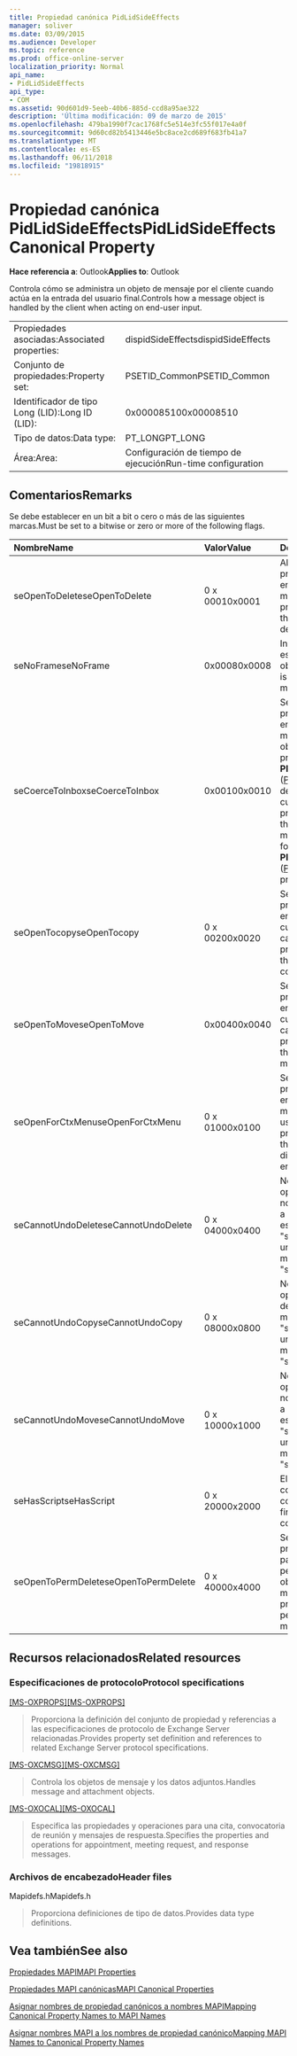 ```yaml
---
title: Propiedad canónica PidLidSideEffects
manager: soliver
ms.date: 03/09/2015
ms.audience: Developer
ms.topic: reference
ms.prod: office-online-server
localization_priority: Normal
api_name:
- PidLidSideEffects
api_type:
- COM
ms.assetid: 90d601d9-5eeb-40b6-885d-ccd8a95ae322
description: 'Última modificación: 09 de marzo de 2015'
ms.openlocfilehash: 479ba1990f7cac1768fc5e514e3fc55f017e4a0f
ms.sourcegitcommit: 9d60cd82b5413446e5bc8ace2cd689f683fb41a7
ms.translationtype: MT
ms.contentlocale: es-ES
ms.lasthandoff: 06/11/2018
ms.locfileid: "19818915"
---
```

# <a name="pidlidsideeffects-canonical-property"></a><span data-ttu-id="ff769-103">Propiedad canónica PidLidSideEffects</span><span class="sxs-lookup"><span data-stu-id="ff769-103">PidLidSideEffects Canonical Property</span></span>

  
  
<span data-ttu-id="ff769-104">**Hace referencia a**: Outlook</span><span class="sxs-lookup"><span data-stu-id="ff769-104">**Applies to**: Outlook</span></span> 
  
<span data-ttu-id="ff769-105">Controla cómo se administra un objeto de mensaje por el cliente cuando actúa en la entrada del usuario final.</span><span class="sxs-lookup"><span data-stu-id="ff769-105">Controls how a message object is handled by the client when acting on end-user input.</span></span>
  
|||
|:-----|:-----|
|<span data-ttu-id="ff769-106">Propiedades asociadas:</span><span class="sxs-lookup"><span data-stu-id="ff769-106">Associated properties:</span></span>  <br/> |<span data-ttu-id="ff769-107">dispidSideEffects</span><span class="sxs-lookup"><span data-stu-id="ff769-107">dispidSideEffects</span></span>  <br/> |
|<span data-ttu-id="ff769-108">Conjunto de propiedades:</span><span class="sxs-lookup"><span data-stu-id="ff769-108">Property set:</span></span>  <br/> |<span data-ttu-id="ff769-109">PSETID_Common</span><span class="sxs-lookup"><span data-stu-id="ff769-109">PSETID_Common</span></span>  <br/> |
|<span data-ttu-id="ff769-110">Identificador de tipo Long (LID):</span><span class="sxs-lookup"><span data-stu-id="ff769-110">Long ID (LID):</span></span>  <br/> |<span data-ttu-id="ff769-111">0x00008510</span><span class="sxs-lookup"><span data-stu-id="ff769-111">0x00008510</span></span>  <br/> |
|<span data-ttu-id="ff769-112">Tipo de datos:</span><span class="sxs-lookup"><span data-stu-id="ff769-112">Data type:</span></span>  <br/> |<span data-ttu-id="ff769-113">PT_LONG</span><span class="sxs-lookup"><span data-stu-id="ff769-113">PT_LONG</span></span>  <br/> |
|<span data-ttu-id="ff769-114">Área:</span><span class="sxs-lookup"><span data-stu-id="ff769-114">Area:</span></span>  <br/> |<span data-ttu-id="ff769-115">Configuración de tiempo de ejecución</span><span class="sxs-lookup"><span data-stu-id="ff769-115">Run-time configuration</span></span>  <br/> |
   
## <a name="remarks"></a><span data-ttu-id="ff769-116">Comentarios</span><span class="sxs-lookup"><span data-stu-id="ff769-116">Remarks</span></span>

<span data-ttu-id="ff769-117">Se debe establecer en un bit a bit o cero o más de las siguientes marcas.</span><span class="sxs-lookup"><span data-stu-id="ff769-117">Must be set to a bitwise or zero or more of the following flags.</span></span>
  
|<span data-ttu-id="ff769-118">**Nombre**</span><span class="sxs-lookup"><span data-stu-id="ff769-118">**Name**</span></span>|<span data-ttu-id="ff769-119">**Valor**</span><span class="sxs-lookup"><span data-stu-id="ff769-119">**Value**</span></span>|<span data-ttu-id="ff769-120">**Descripción**</span><span class="sxs-lookup"><span data-stu-id="ff769-120">**Description**</span></span>|
|:-----|:-----|:-----|
|<span data-ttu-id="ff769-121">seOpenToDelete</span><span class="sxs-lookup"><span data-stu-id="ff769-121">seOpenToDelete</span></span>  <br/> |<span data-ttu-id="ff769-122">0 x 0001</span><span class="sxs-lookup"><span data-stu-id="ff769-122">0x0001</span></span>  <br/> |<span data-ttu-id="ff769-123">Al eliminar, se requiere procesamiento adicional en el objeto de mensaje.</span><span class="sxs-lookup"><span data-stu-id="ff769-123">Additional processing is required on the message object when deleting.</span></span>  <br/> |
|<span data-ttu-id="ff769-124">seNoFrame</span><span class="sxs-lookup"><span data-stu-id="ff769-124">seNoFrame</span></span>  <br/> |<span data-ttu-id="ff769-125">0x0008</span><span class="sxs-lookup"><span data-stu-id="ff769-125">0x0008</span></span>  <br/> |<span data-ttu-id="ff769-126">Interfaz de usuario no está asociado con el objeto de mensaje.</span><span class="sxs-lookup"><span data-stu-id="ff769-126">No UI is associated with the message object.</span></span>  <br/> |
|<span data-ttu-id="ff769-127">seCoerceToInbox</span><span class="sxs-lookup"><span data-stu-id="ff769-127">seCoerceToInbox</span></span>  <br/> |<span data-ttu-id="ff769-128">0x0010</span><span class="sxs-lookup"><span data-stu-id="ff769-128">0x0010</span></span>  <br/> |<span data-ttu-id="ff769-129">Se requiere procesamiento adicional en el objeto de mensaje al mover o copiar a un objeto de carpeta con una propiedad de **PR_CONTAINER_CLASS** ([PidTagContainerClass](pidtagcontainerclass-canonical-property.md)) de "IPF. Tenga en cuenta".</span><span class="sxs-lookup"><span data-stu-id="ff769-129">Additional processing is required on the message object when moving or copying to a folder object with a **PR_CONTAINER_CLASS** ([PidTagContainerClass](pidtagcontainerclass-canonical-property.md)) property of "IPF.Note".</span></span>  <br/> |
|<span data-ttu-id="ff769-130">seOpenTocopy</span><span class="sxs-lookup"><span data-stu-id="ff769-130">seOpenTocopy</span></span>  <br/> |<span data-ttu-id="ff769-131">0 x 0020</span><span class="sxs-lookup"><span data-stu-id="ff769-131">0x0020</span></span>  <br/> |<span data-ttu-id="ff769-132">Se requiere procesamiento adicional en el objeto de mensaje cuando se copian a otra carpeta.</span><span class="sxs-lookup"><span data-stu-id="ff769-132">Additional processing is required on the message object when copying to another folder.</span></span>  <br/> |
|<span data-ttu-id="ff769-133">seOpenToMove</span><span class="sxs-lookup"><span data-stu-id="ff769-133">seOpenToMove</span></span>  <br/> |<span data-ttu-id="ff769-134">0x0040</span><span class="sxs-lookup"><span data-stu-id="ff769-134">0x0040</span></span>  <br/> |<span data-ttu-id="ff769-135">Se requiere procesamiento adicional en el objeto de mensaje cuando se mueve a otra carpeta.</span><span class="sxs-lookup"><span data-stu-id="ff769-135">Additional processing is required on the message object when moving to another folder.</span></span>  <br/> |
|<span data-ttu-id="ff769-136">seOpenForCtxMenu</span><span class="sxs-lookup"><span data-stu-id="ff769-136">seOpenForCtxMenu</span></span>  <br/> |<span data-ttu-id="ff769-137">0 x 0100</span><span class="sxs-lookup"><span data-stu-id="ff769-137">0x0100</span></span>  <br/> |<span data-ttu-id="ff769-138">Se requiere procesamiento adicional en el objeto de mensaje al mostrar los verbos para el usuario final.</span><span class="sxs-lookup"><span data-stu-id="ff769-138">Additional processing is required on the message object when displaying verbs to the end-user.</span></span>  <br/> |
|<span data-ttu-id="ff769-139">seCannotUndoDelete</span><span class="sxs-lookup"><span data-stu-id="ff769-139">seCannotUndoDelete</span></span>  <br/> |<span data-ttu-id="ff769-140">0 x 0400</span><span class="sxs-lookup"><span data-stu-id="ff769-140">0x0400</span></span>  <br/> |<span data-ttu-id="ff769-141">No se puede deshacer la operación de eliminación, no debe estar establecida a menos que se establezca "seOpenToDelete".</span><span class="sxs-lookup"><span data-stu-id="ff769-141">Cannot undo delete operation, must not be set unless "seOpenToDelete" is set.</span></span>  <br/> |
|<span data-ttu-id="ff769-142">seCannotUndoCopy</span><span class="sxs-lookup"><span data-stu-id="ff769-142">seCannotUndoCopy</span></span>  <br/> |<span data-ttu-id="ff769-143">0 x 0800</span><span class="sxs-lookup"><span data-stu-id="ff769-143">0x0800</span></span>  <br/> |<span data-ttu-id="ff769-144">No se puede deshacer la operación de copia, no debe estar establecida a menos que se establezca "seOpenTocopy".</span><span class="sxs-lookup"><span data-stu-id="ff769-144">Cannot undo copy operation, must not be set unless "seOpenTocopy" is set.</span></span>  <br/> |
|<span data-ttu-id="ff769-145">seCannotUndoMove</span><span class="sxs-lookup"><span data-stu-id="ff769-145">seCannotUndoMove</span></span>  <br/> |<span data-ttu-id="ff769-146">0 x 1000</span><span class="sxs-lookup"><span data-stu-id="ff769-146">0x1000</span></span>  <br/> |<span data-ttu-id="ff769-147">No se puede deshacer la operación de movimiento, no debe estar establecida a menos que se establezca "seOpenToMove".</span><span class="sxs-lookup"><span data-stu-id="ff769-147">Cannot undo move operation, must not be set unless "seOpenToMove" is set.</span></span>  <br/> |
|<span data-ttu-id="ff769-148">seHasScript</span><span class="sxs-lookup"><span data-stu-id="ff769-148">seHasScript</span></span>  <br/> |<span data-ttu-id="ff769-149">0 x 2000</span><span class="sxs-lookup"><span data-stu-id="ff769-149">0x2000</span></span>  <br/> |<span data-ttu-id="ff769-150">El objeto de mensaje contiene secuencias de comandos de usuario final.</span><span class="sxs-lookup"><span data-stu-id="ff769-150">The message object contains end-user script.</span></span>  <br/> |
|<span data-ttu-id="ff769-151">seOpenToPermDelete</span><span class="sxs-lookup"><span data-stu-id="ff769-151">seOpenToPermDelete</span></span>  <br/> |<span data-ttu-id="ff769-152">0 x 4000</span><span class="sxs-lookup"><span data-stu-id="ff769-152">0x4000</span></span>  <br/> |<span data-ttu-id="ff769-153">Se requiere procesamiento adicional para eliminar permanentemente el objeto de mensaje.</span><span class="sxs-lookup"><span data-stu-id="ff769-153">Additional processing is required to permanently delete the message object.</span></span>  <br/> |
   
## <a name="related-resources"></a><span data-ttu-id="ff769-154">Recursos relacionados</span><span class="sxs-lookup"><span data-stu-id="ff769-154">Related resources</span></span>

### <a name="protocol-specifications"></a><span data-ttu-id="ff769-155">Especificaciones de protocolo</span><span class="sxs-lookup"><span data-stu-id="ff769-155">Protocol specifications</span></span>

<span data-ttu-id="ff769-156">[[MS-OXPROPS]](http://msdn.microsoft.com/library/f6ab1613-aefe-447d-a49c-18217230b148%28Office.15%29.aspx)</span><span class="sxs-lookup"><span data-stu-id="ff769-156">[[MS-OXPROPS]](http://msdn.microsoft.com/library/f6ab1613-aefe-447d-a49c-18217230b148%28Office.15%29.aspx)</span></span>
  
> <span data-ttu-id="ff769-157">Proporciona la definición del conjunto de propiedad y referencias a las especificaciones de protocolo de Exchange Server relacionadas.</span><span class="sxs-lookup"><span data-stu-id="ff769-157">Provides property set definition and references to related Exchange Server protocol specifications.</span></span>
    
<span data-ttu-id="ff769-158">[[MS-OXCMSG]](http://msdn.microsoft.com/library/7fd7ec40-deec-4c06-9493-1bc06b349682%28Office.15%29.aspx)</span><span class="sxs-lookup"><span data-stu-id="ff769-158">[[MS-OXCMSG]](http://msdn.microsoft.com/library/7fd7ec40-deec-4c06-9493-1bc06b349682%28Office.15%29.aspx)</span></span>
  
> <span data-ttu-id="ff769-159">Controla los objetos de mensaje y los datos adjuntos.</span><span class="sxs-lookup"><span data-stu-id="ff769-159">Handles message and attachment objects.</span></span>
    
<span data-ttu-id="ff769-160">[[MS-OXOCAL]](http://msdn.microsoft.com/library/09861fde-c8e4-4028-9346-e7c214cfdba1%28Office.15%29.aspx)</span><span class="sxs-lookup"><span data-stu-id="ff769-160">[[MS-OXOCAL]](http://msdn.microsoft.com/library/09861fde-c8e4-4028-9346-e7c214cfdba1%28Office.15%29.aspx)</span></span>
  
> <span data-ttu-id="ff769-161">Especifica las propiedades y operaciones para una cita, convocatoria de reunión y mensajes de respuesta.</span><span class="sxs-lookup"><span data-stu-id="ff769-161">Specifies the properties and operations for appointment, meeting request, and response messages.</span></span>
    
### <a name="header-files"></a><span data-ttu-id="ff769-162">Archivos de encabezado</span><span class="sxs-lookup"><span data-stu-id="ff769-162">Header files</span></span>

<span data-ttu-id="ff769-163">Mapidefs.h</span><span class="sxs-lookup"><span data-stu-id="ff769-163">Mapidefs.h</span></span>
  
> <span data-ttu-id="ff769-164">Proporciona definiciones de tipo de datos.</span><span class="sxs-lookup"><span data-stu-id="ff769-164">Provides data type definitions.</span></span>
    
## <a name="see-also"></a><span data-ttu-id="ff769-165">Vea también</span><span class="sxs-lookup"><span data-stu-id="ff769-165">See also</span></span>



[<span data-ttu-id="ff769-166">Propiedades MAPI</span><span class="sxs-lookup"><span data-stu-id="ff769-166">MAPI Properties</span></span>](mapi-properties.md)
  
[<span data-ttu-id="ff769-167">Propiedades MAPI canónicas</span><span class="sxs-lookup"><span data-stu-id="ff769-167">MAPI Canonical Properties</span></span>](mapi-canonical-properties.md)
  
[<span data-ttu-id="ff769-168">Asignar nombres de propiedad canónicos a nombres MAPI</span><span class="sxs-lookup"><span data-stu-id="ff769-168">Mapping Canonical Property Names to MAPI Names</span></span>](mapping-canonical-property-names-to-mapi-names.md)
  
[<span data-ttu-id="ff769-169">Asignar nombres MAPI a los nombres de propiedad canónico</span><span class="sxs-lookup"><span data-stu-id="ff769-169">Mapping MAPI Names to Canonical Property Names</span></span>](mapping-mapi-names-to-canonical-property-names.md)

